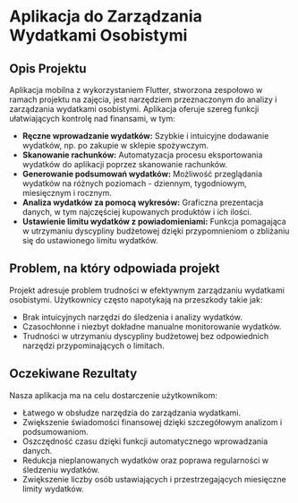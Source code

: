 # Aplikacja do Zarządzania Wydatkami Osobistymi

## Opis Projektu
Aplikacja mobilna z wykorzystaniem Flutter, stworzona zespołowo w ramach projektu na zajęcia, jest narzędziem przeznaczonym do analizy i zarządzania wydatkami osobistymi. Aplikacja oferuje szereg funkcji ułatwiających kontrolę nad finansami, w tym:

- **Ręczne wprowadzanie wydatków:** Szybkie i intuicyjne dodawanie wydatków, np. po zakupie w sklepie spożywczym.
- **Skanowanie rachunków:** Automatyzacja procesu eksportowania wydatków do aplikacji poprzez skanowanie rachunków.
- **Generowanie podsumowań wydatków:** Możliwość przeglądania wydatków na różnych poziomach - dziennym, tygodniowym, miesięcznym i rocznym.
- **Analiza wydatków za pomocą wykresów:** Graficzna prezentacja danych, w tym najczęściej kupowanych produktów i ich ilości.
- **Ustawienie limitu wydatków z powiadomieniami:** Funkcja pomagająca w utrzymaniu dyscypliny budżetowej dzięki przypomnieniom o zbliżaniu się do ustawionego limitu wydatków.

## Problem, na który odpowiada projekt
Projekt adresuje problem trudności w efektywnym zarządzaniu wydatkami osobistymi. Użytkownicy często napotykają na przeszkody takie jak:

- Brak intuicyjnych narzędzi do śledzenia i analizy wydatków.
- Czasochłonne i niezbyt dokładne manualne monitorowanie wydatków.
- Trudności w utrzymaniu dyscypliny budżetowej bez odpowiednich narzędzi przypominających o limitach.

## Oczekiwane Rezultaty
Nasza aplikacja ma na celu dostarczenie użytkownikom:

- Łatwego w obsłudze narzędzia do zarządzania wydatkami.
- Zwiększenie świadomości finansowej dzięki szczegółowym analizom i podsumowaniom.
- Oszczędność czasu dzięki funkcji automatycznego wprowadzania danych.
- Redukcja nieplanowanych wydatków oraz poprawa regularności w śledzeniu wydatków.
- Zwiększenie liczby osób ustawiających i przestrzegających miesięczne limity wydatków.

